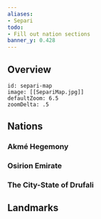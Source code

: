 ```yaml
---
aliases:
- Separi
todo:
- Fill out nation sections
banner_y: 0.428
---
```

## Overview
```leaflet
id: separi-map
image: [[SepariMap.jpg]]
defaultZoom: 6.5
zoomDelta: .5
```
## Nations
### Akmé Hegemony
### Osirion Emirate
### The City-State of Drufali
## Landmarks
